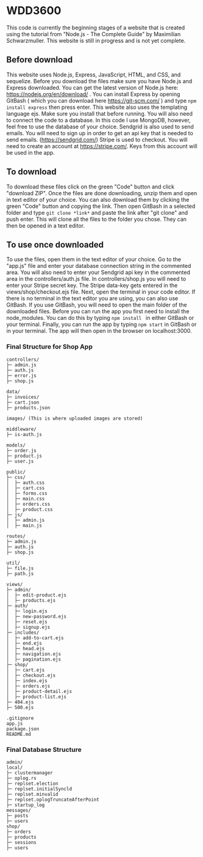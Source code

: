 # WDD3600
This code is currently the beginning stages of a website that is created using the tutorial from "Node.js - The Complete Guide" by Maximilian Schwarzmuller.
This website is still in progress and is not yet complete.

## Before download
This website uses Node.js, Express, JavaScript, HTML, and CSS, and sequelize. Before you download the files make sure you have Node.js and Express downloaded.
You can get the latest version of Node.js here: https://nodejs.org/en/download/ .
 You can install Express by opening GitBash ( which you can download here https://git-scm.com/ ) and type ```npm install express``` then press enter.
 This website also uses the templating language ejs. Make sure you install that before running.
 You will also need to connect the code to a database. In this code I use MongoDB, however, feel free to use the database of your choice. 
 Sendgrid is also used to send emails. You will need to sign up in order to get an api key that is needed to send emails. (https://sendgrid.com/)
 Stripe is used to checkout. You will need to create an account at https://stripe.com/. Keys from this account will be used in the app.

## To download
To download these files click on the green "Code" button and click "download ZIP". Once the files are done downloading, unzip them and open in text editor of your choice. You can also download them by clicking the green "Code" button and copying the link. Then open GitBash in a selected folder and type ```git clone *link*``` and paste the link after "git clone" and push enter. This will clone all the files to the folder you chose. They can then be opened in a text editor.



## To use once downloaded
To use the files, open them in the text editor of your choice. Go to the "app.js" file and enter your database connection string in the commented area. You will also need to enter your Sendgrid api key in the commented area in the controllers/auth.js file. In controllers/shop.js you will need to enter your Stripe secret key. The Stripe data-key gets entered in the views/shop/checkout.ejs file. Next, open the terminal in your code editor. If there is no terminal in the text editor you are using, you can also use GitBash. If you use GitBash, you will need to open the main folder of the downloaded files. Before you can run the app you first need to install the node_modules. You can do this by typing ```npm install ``` in either GitBash or your terminal. Finally, you can run the app by typing ```npm start``` in GitBash or in your terminal. The app will then open in the browser on localhost:3000.

### Final Structure for Shop App
```
controllers/
├─ admin.js
├─ auth.js
├─ error.js
├─ shop.js

data/
├─ invoices/
├─ cart.json
├─ products.json

images/ (This is where uploaded images are stored)

middleware/
├─ is-auth.js

models/
├─ order.js
├─ product.js
├─ user.js

public/
├─ css/
│  ├─ auth.css
│  ├─ cart.css
│  ├─ forms.css
│  ├─ main.css
│  ├─ orders.css
│  ├─ product.css
├─ js/
│  ├─ admin.js
│  ├─ main.js

routes/
├─ admin.js
├─ auth.js
├─ shop.js

util/
├─ file.js
├─ path.js

views/
├─ admin/
│  ├─ edit-product.ejs
│  ├─ products.ejs
├─ auth/
│  ├─ login.ejs
│  ├─ new-password.ejs
│  ├─ reset.ejs
│  ├─ signup.ejs
├─ includes/
│  ├─ add-to-cart.ejs
│  ├─ end.ejs
│  ├─ head.ejs
│  ├─ navigation.ejs
│  ├─ pagination.ejs
├─ shop/
│  ├─ cart.ejs
│  ├─ checkout.ejs
│  ├─ index.ejs
│  ├─ orders.ejs
│  ├─ product-detail.ejs
│  ├─ product-list.ejs
├─ 404.ejs
├─ 500.ejs

.gitignore
app.js
package.json
README.md
```
### Final Database Structure
```
admin/
local/
├─ clustermanager
├─ oplog.rs
├─ replset.election
├─ replset.initialSyncld
├─ replset.minvalid
├─ replset.oplogTruncateAfterPoint
├─ startup_log
messages/
├─ posts
├─ users
shop/
├─ orders
├─ products
├─ sessions
├─ users
```
